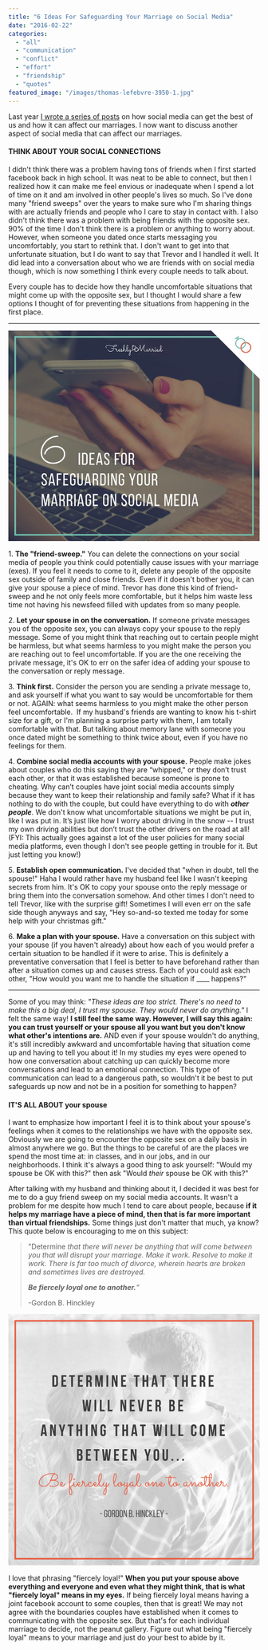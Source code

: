 ```yaml
---
title: "6 Ideas For Safeguarding Your Marriage on Social Media"
date: "2016-02-22"
categories: 
  - "all"
  - "communication"
  - "conflict"
  - "effort"
  - "friendship"
  - "quotes"
featured_image: "/images/thomas-lefebvre-3950-1.jpg"
---
```


Last year [I wrote a series of posts](http://freshlymarried.com/my-struggle-with-social-media-part-1/) on how social media can get the best of us and how it can affect our marriages. I now want to discuss another aspect of social media that can affect our marriages.

#### THINK ABOUT YOUR SOCIAL CONNECTIONS

I didn't think there was a problem having tons of friends when I first started facebook back in high school. It was neat to be able to connect, but then I realized how it can make me feel envious or inadequate when I spend a lot of time on it and am involved in other people's lives so much. So I've done many "friend sweeps" over the years to make sure who I'm sharing things with are actually friends and people who I care to stay in contact with. I also didn't think there was a problem with being friends with the opposite sex. 90% of the time I don't think there is a problem or anything to worry about. However, when someone you dated once starts messaging you uncomfortably, you start to rethink that. I don't want to get into that unfortunate situation, but I do want to say that Trevor and I handled it well. It did lead into a conversation about who we are friends with on social media though, which is now something I think every couple needs to talk about.

Every couple has to decide how they handle uncomfortable situations that might come up with the opposite sex, but I thought I would share a few options I thought of for preventing these situations from happening in the first place.

* * *

![safeguarding your marriage from social media, social media in marriage, navigating social media, using social media safely, dangers of social media in marriage, respecting the opposite sex when married, connections with men while married, connections with women while married, friends on social media, being friends with exes, social media affects on marriage, gordon b hinckley, be fiercely loyal, loyalty in marriage,](/images/ideas-for-safeguarding-your-marriage-on-social-media.jpg)

1\. **The "friend-sweep."** You can delete the connections on your social media of people you think could potentially cause issues with your marriage (exes). If you feel it needs to come to it, delete any people of the opposite sex outside of family and close friends. Even if it doesn't bother you, it can give your spouse a piece of mind. Trevor has done this kind of friend-sweep and he not only feels more comfortable, but it helps him waste less time not having his newsfeed filled with updates from so many people. 

2\. **Let your spouse in on the conversation.** If someone private messages you of the opposite sex, you can always copy your spouse to the reply message. Some of you might think that reaching out to certain people might be harmless, but what seems harmless to you might make the person you are reaching out to feel uncomfortable. If you are the one receiving the private message, it's OK to err on the safer idea of adding your spouse to the conversation or reply message. 

3\. **Think first.** Consider the person you are sending a private message to, and ask yourself if what you want to say would be uncomfortable for them or not. AGAIN: what seems harmless to you might make the other person feel uncomfortable.  If my husband's friends are wanting to know his t-shirt size for a gift, or I'm planning a surprise party with them, I am totally comfortable with that. But talking about memory lane with someone you once dated might be something to think twice about, even if you have no feelings for them.

4\. **Combine social media accounts with your spouse.** People make jokes about couples who do this saying they are “whipped," or they don’t trust each other, or that it was established because someone is prone to cheating. Why can’t couples have joint social media accounts simply because they want to keep their relationship and family safe? What if it has nothing to do with the couple, but could have everything to do with _**other people**_. We don't know what uncomfortable situations we might be put in, like I was put in. It’s just like how I worry about driving in the snow -- I trust my own driving abilities but don’t trust the other drivers on the road at all! (FYI: This actually goes against a lot of the user policies for many social media platforms, even though I don't see people getting in trouble for it. But just letting you know!)

5\. **Establish open communication.** I've decided that "when in doubt, tell the spouse!" Haha I would rather have my husband feel like I wasn't keeping secrets from him. It's OK to copy your spouse onto the reply message or bring them into the conversation somehow. And other times I don't need to tell Trevor, like with the surprise gift! Sometimes I will even err on the safe side though anyways and say, “Hey so-and-so texted me today for some help with your christmas gift." 

6\. **Make a plan with your spouse.** Have a conversation on this subject with your spouse (if you haven't already) about how each of you would prefer a certain situation to be handled if it were to arise. This is definitely a preventative conversation that I feel is better to have beforehand rather than after a situation comes up and causes stress. Each of you could ask each other, "How would you want me to handle the situation if \_\_\_\_ happens?"

* * *

Some of you may think: _"These ideas are too strict. There's no need to make this a big deal, I trust my spouse. They would never do anything."_ I felt the same way! **I still feel the same way. However, I will say this again: you can trust yourself or your spouse all you want but you don't know what other's intentions are.** AND even if your spouse wouldn't do anything, it's still incredibly awkward and uncomfortable having that situation come up and having to tell you about it! In my studies my eyes were opened to how one conversation about catching up can quickly become more conversations and lead to an emotional connection. This type of communication can lead to a dangerous path, so wouldn't it be best to put safeguards up now and not be in a position for something to happen?

#### IT'S ALL ABOUT your spouse

I want to emphasize how important I feel it is to think about your spouse's feelings when it comes to the relationships we have with the opposite sex. Obviously we are going to encounter the opposite sex on a daily basis in almost anywhere we go. But the things to be careful of are the places we spend the most time at: in classes, and in our jobs, and in our neighborhoods. I think it's always a good thing to ask yourself: "Would my spouse be OK with this?" then ask "Would _their_ spouse be OK with this?"

After talking with my husband and thinking about it, I decided it was best for me to do a guy friend sweep on my social media accounts. It wasn't a problem for me despite how much I tend to care about people, because **if it helps my marriage have a piece of mind, then that is far more important than virtual friendships.** Some things just don't matter that much, ya know? This quote below is encouraging to me on this subject:

> "Determine _that there will never be anything_ _that will come between you that will disrupt your marriage._ _Make it work. Resolve to make it work._ _There is far too much of divorce, wherein hearts are broken and sometimes lives are destroyed._
> 
> _**Be fiercely loyal one to another.**”_
> 
> \-Gordon B. Hinckley

![safeguarding your marriage from social media, social media in marriage, navigating social media, using social media safely, dangers of social media in marriage, respecting the opposite sex when married, connections with men while married, connections with women while married, friends on social media, being friends with exes, social media affects on marriage, gordon b hinckley, be fiercely loyal, loyalty in marriage,](/images/be-fiercely-loyal-one-to-another-1.png)

I love that phrasing "fiercely loyal!" **When you put your spouse above everything and everyone and even what they might think, that is what "fiercely loyal" means in my eyes.** If being fiercely loyal means having a joint facebook account to some couples, then that is great! We may not agree with the boundaries couples have established when it comes to communicating with the opposite sex. But that's for each individual marriage to decide, not the peanut gallery. Figure out what being "fiercely loyal" means to your marriage and just do your best to abide by it.
